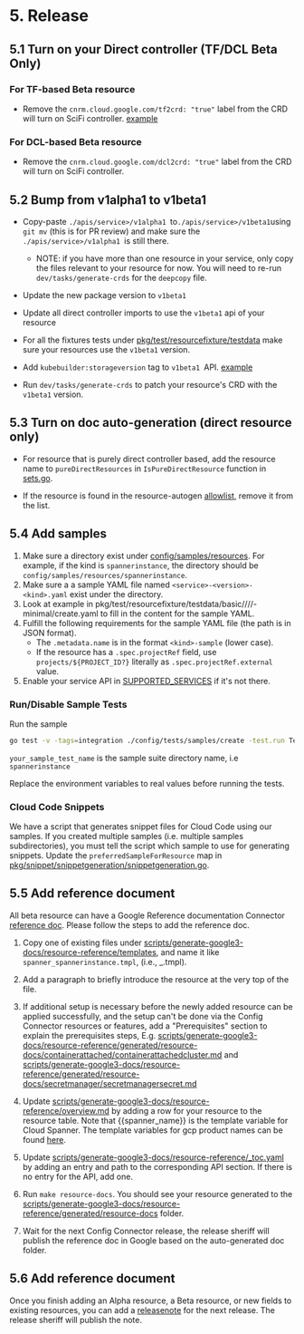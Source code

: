 # 5. Release

## 5.1 Turn on your Direct controller (TF/DCL Beta Only)

### For TF-based Beta resource

* Remove the `cnrm.cloud.google.com/tf2crd: "true"` label from the CRD will turn on SciFi controller. [example](https://github.com/GoogleCloudPlatform/k8s-config-connector/blob/196a4b9a28b59b17936a443d5b36bb65f3c42fd9/apis/apikeys/v1alpha1/apikey_type.go#L44)

### For DCL-based Beta resource

* Remove the `cnrm.cloud.google.com/dcl2crd: "true"` label from the CRD will turn on SciFi controller.

## 5.2 Bump from v1alpha1 to v1beta1

* Copy-paste `./apis/service>/v1alpha1 `to` ./apis/service>/v1beta1 `using `git mv` (this is for PR review) and make sure the `./apis/service>/v1alpha1 `is still there.
  * NOTE: if you have more than one resource in your service, only copy the files relevant to your resource for now. You will need to re-run `dev/tasks/generate-crds` for the `deepcopy` file. 

* Update the new package version to `v1beta1`

* Update all direct controller imports to use  the `v1beta1` api of your resource

* For all the fixtures tests under [pkg/test/resourcefixture/testdata](pkg/test/resourcefixture/testdata) make sure your resources use the `v1beta1` version.

* Add `kubebuilder:storageversion` tag to `v1beta1 `API. [example](https://github.com/GoogleCloudPlatform/k8s-config-connector/blob/1b19153411653329177f4ba0991c982f36970707/apis/cloudbuild/v1beta1/workerpool_types.go#L155)

* Run `dev/tasks/generate-crds` to patch your resource's CRD with the `v1beta1` version.

## 5.3 Turn on doc auto-generation (direct resource only)

* For resource that is purely direct controller based, add the resource name to `pureDirectResources` in `IsPureDirectResource` function in [sets.go](https://github.com/GoogleCloudPlatform/k8s-config-connector/blob/master/pkg/test/resourcefixture/sets.go).

* If the resource is found in the resource-autogen [allowlist](https://github.com/GoogleCloudPlatform/k8s-config-connector/blob/6e9579347aadd08c07cfb0f1bd1747c4c9f4b197/scripts/resource-autogen/allowlist/allowlist.go#L31), remove it from the list.

## 5.4 Add samples 

1.  Make sure a <kind> directory exist under [config/samples/resources](config/samples/resources).
    For example, if the kind is `spannerinstance`, the directory should be `config/samples/resources/spannerinstance`.
1.  Make sure a a sample YAML file named `<service>-<version>-<kind>.yaml` exist under the directory. 
1.  Look at example in pkg/test/resourcefixture/testdata/basic/<service>/<version>/<kind>/<kind>-minimal/create.yaml to fill in the content for the sample YAML.
1.  Fulfill the following requirements for the sample YAML file (the path is in JSON format).
    - The `.metadata.name` is in the format `<kind>-sample` (lower case).
    - If the resource has a `.spec.projectRef` field, use `projects/${PROJECT_ID?}` literally as `.spec.projectRef.external` value. 
1.  Enable your service API in [SUPPORTED_SERVICES](https://github.com/GoogleCloudPlatform/k8s-config-connector/blob/master/scripts/shared-vars-public.sh#L32) if it's not there.

### Run/Disable Sample Tests

Run the sample

```bash
go test -v -tags=integration ./config/tests/samples/create -test.run TestAll -run-tests <your_sample_test_name>
```

`your_sample_test_name` is the sample suite directory name, i.e `spannerinstance`

Replace the environment variables to real values before running the tests.

### Cloud Code Snippets

We have a script that generates snippet files for Cloud Code using our samples.
If you created multiple samples (i.e. multiple samples subdirectories), you must
tell the script which sample to use for generating snippets. Update the
`preferredSampleForResource` map in
[pkg/snippet/snippetgeneration/snippetgeneration.go](./../../../pkg/snippet/snippetgeneration/snippetgeneration.go).

## 5.5 Add reference document 


All beta resource can have a Google Reference documentation Connector 
[reference doc](https://cloud.google.com/config-connector/docs/reference/overview). Please follow the steps to add the reference doc.

1.  Copy one of existing files under
    [scripts/generate-google3-docs/resource-reference/templates](./../../../scripts/generate-google3-docs/resource-reference/templates),
    and name it like `spanner_spannerinstance.tmpl`, (i.e.,
    <service>_<kind>.tmpl).
1.  Add a paragraph to briefly introduce the resource at the very top of the file.
1.  If additional setup is necessary before the newly added resource can be applied successfully, 
    and the setup can't be done via the Config Connector resources or features, add a "Prerequisites" section to explain
    the prerequisites steps,
    E.g. [scripts/generate-google3-docs/resource-reference/generated/resource-docs/containerattached/containerattachedcluster.md](./../../../scripts/generate-google3-docs/resource-reference/generated/resource-docs/containerattached/containerattachedcluster.md)
    and
    [scripts/generate-google3-docs/resource-reference/generated/resource-docs/secretmanager/secretmanagersecret.md](./../../../scripts/generate-google3-docs/resource-reference/generated/resource-docs/secretmanager/secretmanagersecret.md)
1.  Update
    [scripts/generate-google3-docs/resource-reference/overview.md](./../../../scripts/generate-google3-docs/resource-reference/overview.md)
    by adding a row for your resource to the resource table. Note that {{spanner_name}} is the template variable for Cloud Spanner. 
    The template variables for gcp product names can be found [here](https://source.corp.google.com/piper///depot/google3/third_party/devsite/cloud/en/_shared/_product_names.html).
    
1.  Update
    [scripts/generate-google3-docs/resource-reference/_toc.yaml](./../../../scripts/generate-google3-docs/resource-reference/_toc.yaml)
    by adding an entry and path to the corresponding API section. If there is no
    entry for the API, add one.

1.  Run `make resource-docs`. You should see your resource generated to the [scripts/generate-google3-docs/resource-reference/generated/resource-docs](./../../../scripts/generate-google3-docs/resource-reference/generated/resource-docs) folder.

1. Wait for the next Config Connector release, the release sheriff will publish the reference doc in Google based on the auto-generated doc folder. 

## 5.6 Add reference document 

Once you finish adding an Alpha resource, a Beta resource, or new fields to existing resources, you can add a [releasenote](https://github.com/GoogleCloudPlatform/k8s-config-connector/tree/master/docs/releasenotes) for the next release. The release sheriff will publish the note.
